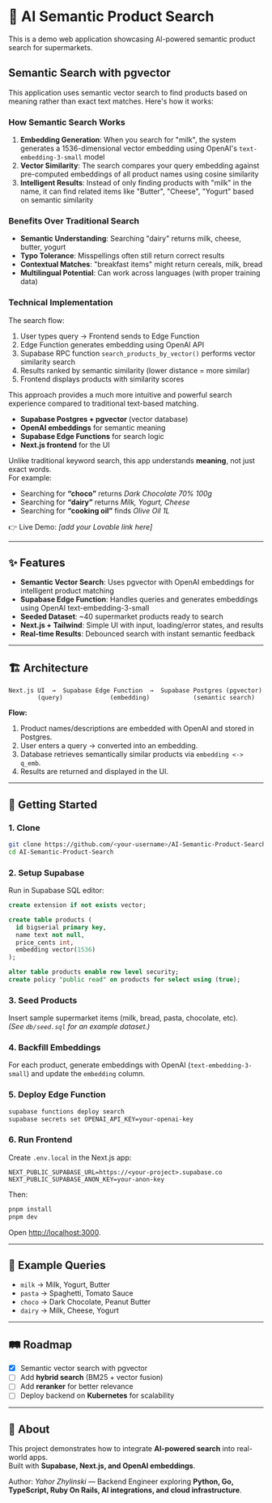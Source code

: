 # 🛒 AI Semantic Product Search

This is a demo web application showcasing AI-powered semantic product search for supermarkets.

## Semantic Search with pgvector

This application uses semantic vector search to find products based on meaning rather than exact text matches. Here's how it works:

### How Semantic Search Works

1. **Embedding Generation**: When you search for "milk", the system generates a 1536-dimensional vector embedding using OpenAI's `text-embedding-3-small` model
2. **Vector Similarity**: The search compares your query embedding against pre-computed embeddings of all product names using cosine similarity
3. **Intelligent Results**: Instead of only finding products with "milk" in the name, it can find related items like "Butter", "Cheese", "Yogurt" based on semantic similarity

### Benefits Over Traditional Search

- **Semantic Understanding**: Searching "dairy" returns milk, cheese, butter, yogurt
- **Typo Tolerance**: Misspellings often still return correct results  
- **Contextual Matches**: "breakfast items" might return cereals, milk, bread
- **Multilingual Potential**: Can work across languages (with proper training data)

### Technical Implementation

The search flow:
1. User types query → Frontend sends to Edge Function
2. Edge Function generates embedding using OpenAI API
3. Supabase RPC function `search_products_by_vector()` performs vector similarity search
4. Results ranked by semantic similarity (lower distance = more similar)
5. Frontend displays products with similarity scores

This approach provides a much more intuitive and powerful search experience compared to traditional text-based matching.

- **Supabase Postgres + pgvector** (vector database)
- **OpenAI embeddings** for semantic meaning
- **Supabase Edge Functions** for search logic
- **Next.js frontend** for the UI

Unlike traditional keyword search, this app understands **meaning**, not just exact words.  
For example:
- Searching for **“choco”** returns *Dark Chocolate 70% 100g*
- Searching for **“dairy”** returns *Milk, Yogurt, Cheese*
- Searching for **“cooking oil”** finds *Olive Oil 1L*

👉 Live Demo: *[add your Lovable link here]*

---

## ✨ Features

- **Semantic Vector Search**: Uses pgvector with OpenAI embeddings for intelligent product matching
- **Supabase Edge Function**: Handles queries and generates embeddings using OpenAI text-embedding-3-small
- **Seeded Dataset**: ~40 supermarket products ready to search
- **Next.js + Tailwind**: Simple UI with input, loading/error states, and results
- **Real-time Results**: Debounced search with instant semantic feedback

---

## 🏗️ Architecture
```
Next.js UI  →  Supabase Edge Function  →  Supabase Postgres (pgvector)
        (query)             (embedding)            (semantic search)
```

**Flow:**
1. Product names/descriptions are embedded with OpenAI and stored in Postgres.  
2. User enters a query → converted into an embedding.  
3. Database retrieves semantically similar products via `embedding <-> q_emb`.  
4. Results are returned and displayed in the UI.  

---

## 🚀 Getting Started

### 1. Clone
```bash
git clone https://github.com/<your-username>/AI-Semantic-Product-Search.git
cd AI-Semantic-Product-Search
```

### 2. Setup Supabase
Run in Supabase SQL editor:
```sql
create extension if not exists vector;

create table products (
  id bigserial primary key,
  name text not null,
  price_cents int,
  embedding vector(1536)
);

alter table products enable row level security;
create policy "public read" on products for select using (true);
```

### 3. Seed Products
Insert sample supermarket items (milk, bread, pasta, chocolate, etc).  
*(See `db/seed.sql` for an example dataset.)*

### 4. Backfill Embeddings
For each product, generate embeddings with OpenAI (`text-embedding-3-small`) and update the `embedding` column.

### 5. Deploy Edge Function
```bash
supabase functions deploy search
supabase secrets set OPENAI_API_KEY=your-openai-key
```

### 6. Run Frontend
Create `.env.local` in the Next.js app:
```env
NEXT_PUBLIC_SUPABASE_URL=https://<your-project>.supabase.co
NEXT_PUBLIC_SUPABASE_ANON_KEY=your-anon-key
```

Then:
```bash
pnpm install
pnpm dev
```

Open [http://localhost:3000](http://localhost:3000).

---

## 🧪 Example Queries
- `milk` → Milk, Yogurt, Butter  
- `pasta` → Spaghetti, Tomato Sauce  
- `choco` → Dark Chocolate, Peanut Butter  
- `dairy` → Milk, Cheese, Yogurt  

---

## 🛤 Roadmap
- [x] Semantic vector search with pgvector  
- [ ] Add **hybrid search** (BM25 + vector fusion)  
- [ ] Add **reranker** for better relevance  
- [ ] Deploy backend on **Kubernetes** for scalability  

---

## 🙋 About
This project demonstrates how to integrate **AI-powered search** into real-world apps.  
Built with **Supabase, Next.js, and OpenAI embeddings**.  

Author: *Yahor Zhylinski* — Backend Engineer exploring **Python, Go, TypeScript, Ruby On Rails, AI integrations, and cloud infrastructure**.
